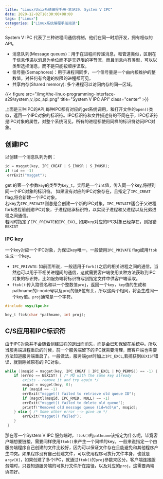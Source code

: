 ```yaml
---
title: "Linux/Unix系统编程手册-笔记29. System V IPC"
date: 2020-12-02T18:30:00+08:00
tags: ["Linux"]
categories: ["Linux系统编程手册阅读"]
---
```



System V IPC 代表了三种进程间通信机制，他们在同一时期开发，拥有相似的API。
- 消息队列(Message queues)：用于在进程间传递消息，和管道类似，区别在于信息传递以消息为单位而不是无界限的字节流，而且消息内有类型，可以以类型选择消息，而不是只能按顺序读取。
- 信号量(Semaphores)：用于进程间同步，一个信号量是一个由内核维护的整数值，对任何有合适的权限的进程都可见。
- 共享内存(Shared memory): 多个进程可以访问内存的同一区域。

{{< figure src="/img/the-linux-programming-interface-s29/system_v_ipc_api.png" title="System V IPC API" class="center"  >}}


上面是三种IPC的API,每种IPC都有对应的get系统调用，和打开文件的`open()`类似，返回一个IPC对象的标识符。IPC标识符和文件描述符的不同在于，IPC标识符是IPC对象的属性，对整个系统可见，所有的进程都使用同样的标识符访问IPC对象。  

## 创建IPC

以创建一个消息队列为例：

```c
id = msgget(key, IPC_CREAT | S_IRUSR | S_IWUSR);
if (id == -1)
 errExit("msgget");
```

get 的第一个参数`key`的类型为`key_t`，实际是一个`int`值，传入同一个key,将得到同一个IPC对象的标识符。
如果没有对应的IPC对象存在，且指定了`IPC_CREAT` flag,将会新建一个IPC对象。  
若key为`IPC_PRIVATE`则总是会创建一个新的IPC对象。`IPC_PRIVATE`适合于父进程fork进程前创建IPC对象，子进程继承标识符，以实现子进程和父进程以及兄弟进程之间通信。  
若同时指定了`IPC_PRIVATE`和`IPC_EXCL`, 如果key对应的IPC对象已经存在，则报错`EEXIST`

### IPC key

一个key对应一个IPC对象，为保证key唯一，一般使用`IPC_PRIVATE` flag或用`ftok`生成一个key。

- `IPC_PRIVATE`: 如前面所说，一般适用于`fork()`之后的相关进程之间的通信，当然也可以用于不相关进程间的通信，这就需要客户端使用某种方法获取到IPC对象的标识符，比如服务端将标识符写到指定文件中供客户端读取。
- `ftok()`:传入路径名和以一个整数值`proj`，返回一个`key`，`key`值的生成和pathname的i-node号以及proj的低8位有关，所以这两个相同，将会生成同一个key值。`proj`通常是一个字符。
```c
#include <sys/ipc.h>

key_t ftok(char *pathname, int proj);
```


## C/S应用和IPC标识符

由于IPC对象并不会随着创建进程的退出而消失，而是会已知保留在系统中。所以当服务端进程重启的时候，前一个服务端留下的IPC就需要清理，而客户端也需要方法知道服务端重启了。一般做法，服务端get时加上`IPC_EXCL`,若捕获到`EEXIST`错误，就删除掉原有的IPC对象。

```cpp
while ((msqid = msgget(key, IPC_CREAT | IPC_EXCL | MQ_PERMS)) == -1) {
    if (errno == EEXIST) { /* MQ with the same key already
        exists - remove it and try again */
        msqid = msgget(key, 0);
        if (msqid == -1)
        errExit("msgget() failed to retrieve old queue ID");
        if (msgctl(msqid, IPC_RMID, NULL) == -1)
        errExit("msgget() failed to delete old queue");
        printf("Removed old message queue (id=%d)\n", msqid);
    } else { /* Some other error --> give up */
        errExit("msgget() failed");
    }
 }

```

那在写一个System V IPC 服务端时，`ftok()`的`pathname`该指定为什么呢，毕竟客户端想要链接，需要同样使用`ftok()`来产生一个同样的key。一般来说指定一个由服务端程序自己创建的文件比较好，因为可以保证文件存在且能避免和其他程序产生冲突。如果程序没有自己创建文件，可以使用程序可执行文件本身，也就是`argv[0]`，如果创建了多个IPC，就通过`ftok()`的`proj`参数来区分。客户端连接服务端时，只要知道服务端的可执行文件所在路径，以及对应的`proj`，这需要两端协商好。

